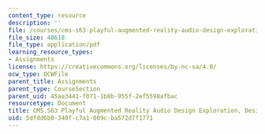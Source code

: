 ```yaml
---
content_type: resource
description: ''
file: /courses/cms-s63-playful-augmented-reality-audio-design-exploration-fall-2019/5dfdd6b0340fc7a1009cba572d7f1771_MITCMS_S63F19_design.pdf
file_size: 48618
file_type: application/pdf
learning_resource_types:
- Assignments
license: https://creativecommons.org/licenses/by-nc-sa/4.0/
ocw_type: OCWFile
parent_title: Assignments
parent_type: CourseSection
parent_uid: 45aa3441-f071-1b8b-955f-2ef5598afbac
resourcetype: Document
title: CMS.S63 Playful Augmented Reality Audio Design Exploration, Design Document
uid: 5dfdd6b0-340f-c7a1-009c-ba572d7f1771
---
```

